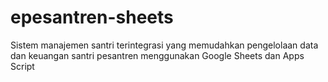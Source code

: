 # epesantren-sheets
Sistem manajemen santri terintegrasi yang memudahkan pengelolaan data dan keuangan santri pesantren menggunakan Google Sheets dan Apps Script
